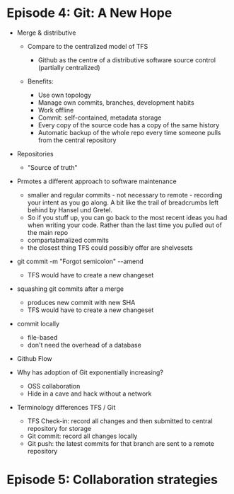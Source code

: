 # Episode 4: Git: A New Hope

* Merge & distributive
	- Compare to the centralized model of TFS
		* Github as the centre of a distributive software source control (partially centralized)

	- Benefits:
		* Use own topology
		* Manage own commits, branches, development habits
		* Work offline
		* Commit: self-contained, metadata storage
		* Every copy of the source code has a copy of the same history
		* Automatic backup of the whole repo every time someone pulls from the central repository


* Repositories
	- "Source of truth"

* Prmotes a different approach to software maintenance
	- smaller and regular commits - not necessary to remote - recording your intent as you go along. A bit like the trail of breadcrumbs left behind by Hansel und Gretel.
	- So if you stuff up, you can go back to the most recent ideas you had when writing your code. Rather than the last time you pulled out of the main repo
	- compartabmalized commits
	- the closest thing TFS could possibly offer are shelvesets

* git commit -m "Forgot semicolon" --amend
	- TFS would have to create a new changeset

* squashing git commits after a merge
	- produces new commit with new SHA
	- TFS would have to create a new changeset

* commit locally
	- file-based
	- don't need the overhead of a database

* Github Flow

* Why has adoption of Git exponentially increasing?
	- OSS collaboration
	- Hide in a cave and hack without a network

* Terminology differences TFS / Git
	- TFS Check-in: record all changes and then submitted to central repository for storage
	- Git commit: record all changes locally
	- Git push: the latest commits for that branch are sent to a remote repository
	

# Episode 5: Collaboration strategies

